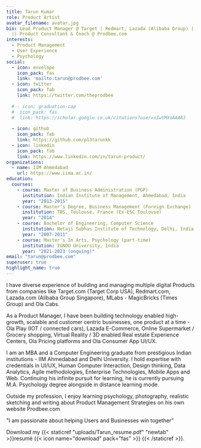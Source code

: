 ```yaml
---
title: Tarun Kumar
role: Product Artist
avatar_filename: avatar.jpg
bio: Lead Product Manager @ Target | Redmart, Lazada (Alibaba Group) | Ola Cabs
  || Product Consultant & Coach @ Prodbee.com
interests:
  - Product Management
  - User Experience
  - Psychology
social:
  - icon: envelope
    icon_pack: fas
    link: 'mailto:tarun@prodbee.com'
  - icon: twitter
    icon_pack: fab
    link: https://twitter.com/theprodbee
    
  # - icon: graduation-cap
  #  icon_pack: fas
  #  link: https://scholar.google.co.uk/citations?user=sIwtMXoAAAAJ
  
  - icon: github
    icon_pack: fab
    link: https://github.com/p13tarunkk
  - icon: linkedin
    icon_pack: fab
    link: https://www.linkedin.com/in/tarun-product/
organizations:
  - name: IIM Ahmedabad
    url: https://www.iima.ac.in/
education:
  courses:
    - course: Master of Business Administration (PGP)
      institution: Indian Institute of Management, Ahmedabad, India
      year: "2013-2015"
    - course: Master’s Degree, Business Management (Foreign Exchange)
      institution: TBS, Toulouse, France (Ex-ESC Toulouse)
      year: "2014"
    - course: Bachelor of Engineering, Computer Science
      institution: Netaji Subhas Institute of Technology, Delhi, India
      year: "2007-2011"
    - course: Master's In Arts, Psychology (part-time)
      institution: IGNOU University, India
      year: "2021-2023 (ongoing)"
email: "tarun@prodbee.com"
superuser: true
highlight_name: true
---
```

I have diverse experience of building and managing multiple digital Products from companies like Target.com (Target Corp USA), Redmart.com, Lazada.com (Alibaba Group Singapore), MLabs - MagicBricks (Times Group) and Ola Cabs.

As a Product Manager, I have been building technology enabled high-growth, scalable and customer centric businesses, one product at a time - Ola Play (IOT / connected cars), Lazada E-Commerce, Online Supermarket / Grocery shopping, Virtual Reality / 3D enabled Real estate Experience Centers, Ola Pricing platforms and Ola Consumer App UI/UX.

I am an MBA and a Computer Engineering graduate from prestigious Indian institutions - IIM Ahmedabad and Delhi University. I hold expertise with credentials in UI/UX, Human Computer Interaction, Design thinking, Data Analytics, Agile methodologies, Enterprise Technologies, Mobile Apps and Web. Continuing his infinite pursuit for learning, he is currently pursuing M.A. Psychology degree alongside in distance learning mode.

Outside my profession, I enjoy learning psychology, photography, realistic sketching and writing about Product Management Strategies on his own website Prodbee.com

"I am passionate about helping Users and Businesses win together"

Download my {{< staticref "uploads/Tarun_resume.pdf" "newtab" >}}resumé {{< icon name="download" pack="fas" >}} {{< /staticref >}}.

